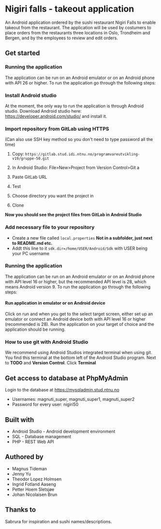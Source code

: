 # Nigiri falls - takeout application

An Android application ordered by the sushi restaurant Nigiri Falls to enable takeout from the restaurant. The application will be used by costumers to place orders from the restaurants three locations in Oslo, Trondheim and Bergen, and by the employees to review and edit orders.

## Get started

### Running the application

The application can be run on an Android emulator or on an Android phone with API 26 or higher. To run the application go through the following steps:

### Install Android studio

At the moment, the only way to run the application is through Android studio. Download Android studio here: https://developer.android.com/studio/ and install it.

### Import repository from GitLab using HTTPS
(Can also use SSH key method so you don't need to type password all the time)

1. Copy: `https://gitlab.stud.idi.ntnu.no/programvareutvikling-v19/gruppe-50.git`

2. In Android Studio: File>New>Project from Version Control>Git
a
3. Paste GitLab URL

4. Test

5. Choose directory you want the project in

6. Clone

**Now you should see the project files from GitLab in Android Studio**
### Add necessary file to your repository

*  Create a new file called `local.properties` **Not in a subfolder, just next to README.md etc.** 
*  Addt this line to it `sdk.dir=/home/USER/Android/Sdk` with USER being your PC username 

### Running the application

The application can be run on an Android emulator or on an Android phone with API level 16  or higher, but the recommended API level is 28, which means Android version 9. To run the application go through the following steps:

#### Run application in emulator or on Android device

Click on run and when you get to the select target screen, either set up an emulator or connect an Android device both with API level 16 or higher (recommended is 28). Run the application on your target of choice and the application should be running.


### How to use git with Android Studio 

We recommend using Android Studios integrated terminal when using git. You find this terminal at the bottom left of the Android Studio program. Next to **TODO** and **Version Control**. Click **Terminal**

## Get access to database at PhpMyAdmin
Login to the database at https://mysqladmin.stud.ntnu.no
* Usernames: magnuti_super, magnuti_super1, magnuti_super2
* Password for every user: nigiri50

## Built with

* Android Studio - Android development environment
* SQL - Database management
* PHP - REST Web API


## Authored by

* Magnus Tideman
* Jenny Yu
* Theodor Lopez Holmsen
* Ingrid Fotland Aaseng
* Petter Hoem Sletsjøe
* Johan Nicolaisen Brun

## Thanks to

Sabrura for inspiration and sushi names/descriptions.










